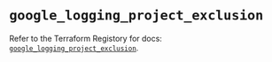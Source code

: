 # `google_logging_project_exclusion`

Refer to the Terraform Registory for docs: [`google_logging_project_exclusion`](https://www.terraform.io/docs/providers/google/r/logging_project_exclusion).
